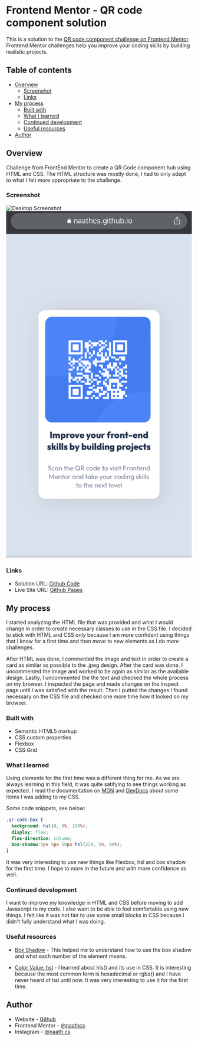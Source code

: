 # Frontend Mentor - QR code component solution

This is a solution to the [QR code component challenge on Frontend Mentor](https://www.frontendmentor.io/challenges/qr-code-component-iux_sIO_H).
Frontend Mentor challenges help you improve your coding skills by building realistic projects.

## Table of contents

- [Overview](#overview)
  - [Screenshot](#screenshot)
  - [Links](#links)
- [My process](#my-process)
  - [Built with](#built-with)
  - [What I learned](#what-i-learned)
  - [Continued development](#continued-development)
  - [Useful resources](#useful-resources)
- [Author](#author)


## Overview

Challenge from FrontEnd Mentor to create a QR Code component hub using HTML and CSS.
The HTML structure was mostly done, I had to only adapt to what I felt more appropriate to the challenge.

### Screenshot

![Desktop Screenshot](screenshots/destop-screenshot.jpg "Desktop Screenshot")
![Mobile Screenshot](screenshots/mobile-screenshot.jpg "Mobile Screenshot")


### Links

- Solution URL: [Github Code](https://github.com/naathcs/QR-code-component-hub)
- Live Site URL: [Github Pages](https://naathcs.github.io/QR-code-component-hub/)

## My process

I started analyzing the HTML file that was provided and what I would change in order to create necessary classes to use in the CSS file.
I decided to stick with HTML and CSS only because I am more confident using things that I know for a first time and then move to new elements as I do more challenges.

After HTML was done, I commented the image and text in order to create a card as similar as possible to the .jpeg design.
After the card was done, I uncommented the image and worked to be again as similar as the available design.
Lastly, I uncommented the the text and checked the whole process on my browser. I inspected the page and made changes on the inspect page until I was satisfied with the result. Then I putted the changes I found necessary on the CSS file and checked one more time how it looked on my browser.

### Built with

- Semantic HTML5 markup
- CSS custom properties
- Flexbox
- CSS Grid

### What I learned

Using elements for the first time was a different thing for me. As we are always learning in this field, it was quite satifying to see things working as expected.
I read the documentation on [MDN](https://developer.mozilla.org/en-US/docs/Web/CSS/box-shadow) and [DevDocs](https://devdocs.io/css/flex-direction) about some items I was adding to my CSS.

Some code snippets, see below:


```css
.qr-code-box {
  background: hsl(0, 0%, 100%);
  display: flex;
  flex-direction: column;
  box-shadow:5px 5px 50px hsl(220, 5%, 80%);
}
```

It was very interesting to use new things like Flexbox, hsl and box shadow for the first time. I hope to more in the future and with more confidence as well.

### Continued development

I want to improve my knowledge in HTML and CSS before moving to add Javascript to my code.
I also want to be able to feel comfortable using new things.
I felt like it was not fair to use some small blocks in CSS because I didn't fully understand what I was doing.

### Useful resources

- [Box Shadow](https://www.w3schools.com/cssref/css3_pr_box-shadow.asp) - This helped me to understand how to use the box shadow and what each number of the element means.

- [Color Value: hsl](https://devdocs.io/css/color_value#hsla()) - I learned about hls() and its use in CSS. It is interesting because the most common form is hexadecimal or rgba() and I have never heard of hsl until now. It was very interesting to use it for the first time.

## Author

- Website - [Github](https://github.com/naathcs)
- Frontend Mentor - [@naathcs](https://www.frontendmentor.io/profile/naathcs)
- Instagram - [@naath.cs](https://www.instagram.com/naath.cs)

